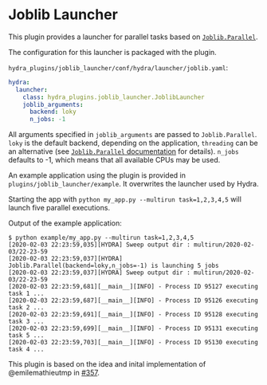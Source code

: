 # Joblib Launcher

This plugin provides a launcher for parallel tasks based on [`Joblib.Parallel`](https://joblib.readthedocs.io/en/latest/parallel.html).

The configuration for this launcher is packaged with the plugin.

`hydra_plugins/joblib_launcher/conf/hydra/launcher/joblib.yaml`:
```yaml
hydra:
  launcher:
    class: hydra_plugins.joblib_launcher.JoblibLauncher
    joblib_arguments:
      backend: loky
      n_jobs: -1
```

All arguments specified in `joblib_arguments` are passed to `Joblib.Parallel`. `loky` is the default backend, depending on the application, `threading` can be an alternative (see [`Joblib.Parallel` documentation](https://joblib.readthedocs.io/en/latest/parallel.html) for details). `n_jobs` defaults to -1, which means that all available CPUs may be used.

An example application using the plugin is provided in `plugins/joblib_launcher/example`. It overwrites the launcher used by Hydra.

Starting the app with `python my_app.py --multirun task=1,2,3,4,5` will launch five parallel executions.

Output of the example application:
```text
$ python example/my_app.py --multirun task=1,2,3,4,5
[2020-02-03 22:23:59,035][HYDRA] Sweep output dir : multirun/2020-02-03/22-23-59
[2020-02-03 22:23:59,037][HYDRA] Joblib.Parallel(backend=loky,n_jobs=-1) is launching 5 jobs
[2020-02-03 22:23:59,037][HYDRA] Sweep output dir : multirun/2020-02-03/22-23-59
[2020-02-03 22:23:59,681][__main__][INFO] - Process ID 95127 executing task 1 ...
[2020-02-03 22:23:59,687][__main__][INFO] - Process ID 95126 executing task 2 ...
[2020-02-03 22:23:59,691][__main__][INFO] - Process ID 95128 executing task 3 ...
[2020-02-03 22:23:59,699][__main__][INFO] - Process ID 95131 executing task 5 ...
[2020-02-03 22:23:59,703][__main__][INFO] - Process ID 95130 executing task 4 ...
```

This plugin is based on the idea and inital implementation of @emilemathieutmp in [#357](https://github.com/facebookresearch/hydra/issues/357).
